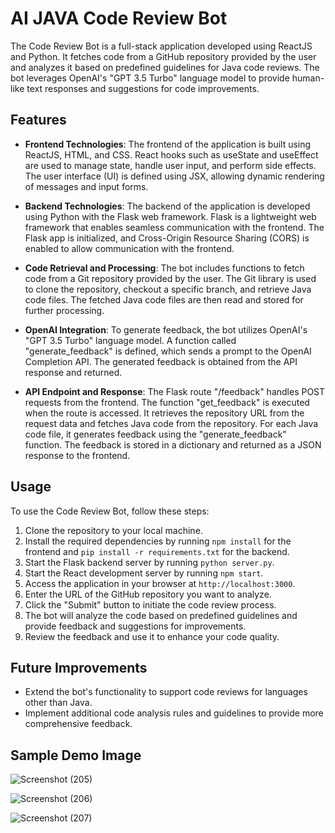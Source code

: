 # AI JAVA Code Review Bot

The Code Review Bot is a full-stack application developed using ReactJS and Python. It fetches code from a GitHub repository provided by the user and analyzes it based on predefined guidelines for Java code reviews. The bot leverages OpenAI's "GPT 3.5 Turbo" language model to provide human-like text responses and suggestions for code improvements.

## Features

- **Frontend Technologies**: The frontend of the application is built using ReactJS, HTML, and CSS. React hooks such as useState and useEffect are used to manage state, handle user input, and perform side effects. The user interface (UI) is defined using JSX, allowing dynamic rendering of messages and input forms.

- **Backend Technologies**: The backend of the application is developed using Python with the Flask web framework. Flask is a lightweight web framework that enables seamless communication with the frontend. The Flask app is initialized, and Cross-Origin Resource Sharing (CORS) is enabled to allow communication with the frontend.

- **Code Retrieval and Processing**: The bot includes functions to fetch code from a Git repository provided by the user. The Git library is used to clone the repository, checkout a specific branch, and retrieve Java code files. The fetched Java code files are then read and stored for further processing.

- **OpenAI Integration**: To generate feedback, the bot utilizes OpenAI's "GPT 3.5 Turbo" language model. A function called "generate_feedback" is defined, which sends a prompt to the OpenAI Completion API. The generated feedback is obtained from the API response and returned.

- **API Endpoint and Response**: The Flask route "/feedback" handles POST requests from the frontend. The function "get_feedback" is executed when the route is accessed. It retrieves the repository URL from the request data and fetches Java code from the repository. For each Java code file, it generates feedback using the "generate_feedback" function. The feedback is stored in a dictionary and returned as a JSON response to the frontend.

## Usage

To use the Code Review Bot, follow these steps:

1. Clone the repository to your local machine.
2. Install the required dependencies by running `npm install` for the frontend and `pip install -r requirements.txt` for the backend.
3. Start the Flask backend server by running `python server.py`.
4. Start the React development server by running `npm start`.
5. Access the application in your browser at `http://localhost:3000`.
6. Enter the URL of the GitHub repository you want to analyze.
7. Click the "Submit" button to initiate the code review process.
8. The bot will analyze the code based on predefined guidelines and provide feedback and suggestions for improvements.
9. Review the feedback and use it to enhance your code quality.

## Future Improvements

- Extend the bot's functionality to support code reviews for languages other than Java.
- Implement additional code analysis rules and guidelines to provide more comprehensive feedback.

## Sample Demo Image
![Screenshot (205)](https://github.com/harishcarpenter1/AIBOT/assets/92323049/bb959e6b-9d3e-4d8a-8097-fb2374c603d1)

![Screenshot (206)](https://github.com/harishcarpenter1/AIBOT/assets/92323049/9e228e54-c347-49c6-8e46-6ba9fd960b0d)

![Screenshot (207)](https://github.com/harishcarpenter1/AIBOT/assets/92323049/6e7cc989-816f-4bf4-8c15-76c439befe04)




